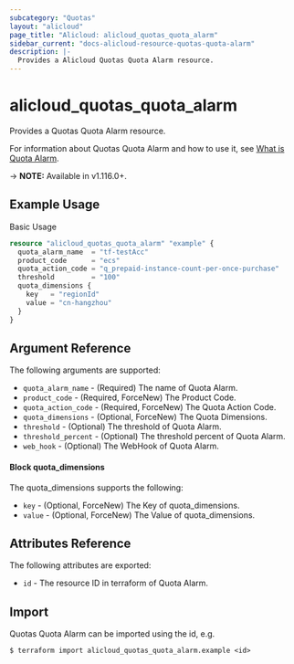 ```yaml
---
subcategory: "Quotas"
layout: "alicloud"
page_title: "Alicloud: alicloud_quotas_quota_alarm"
sidebar_current: "docs-alicloud-resource-quotas-quota-alarm"
description: |-
  Provides a Alicloud Quotas Quota Alarm resource.
---
```


# alicloud\_quotas\_quota\_alarm

Provides a Quotas Quota Alarm resource.

For information about Quotas Quota Alarm and how to use it, see [What is Quota Alarm](https://help.aliyun.com/document_detail/184343.html).

-> **NOTE:** Available in v1.116.0+.

## Example Usage

Basic Usage

```terraform
resource "alicloud_quotas_quota_alarm" "example" {
  quota_alarm_name  = "tf-testAcc"
  product_code      = "ecs"
  quota_action_code = "q_prepaid-instance-count-per-once-purchase"
  threshold         = "100"
  quota_dimensions {
    key   = "regionId"
    value = "cn-hangzhou"
  }
}

```

## Argument Reference

The following arguments are supported:

* `quota_alarm_name` - (Required) The name of Quota Alarm.
* `product_code` - (Required, ForceNew) The Product Code.
* `quota_action_code` - (Required, ForceNew) The Quota Action Code.
* `quota_dimensions` - (Optional, ForceNew) The Quota Dimensions.
* `threshold` - (Optional) The threshold of Quota Alarm.
* `threshold_percent` - (Optional) The threshold percent of Quota Alarm.
* `web_hook` - (Optional) The WebHook of Quota Alarm.

#### Block quota_dimensions

The quota_dimensions supports the following: 

* `key` - (Optional, ForceNew) The Key of quota_dimensions.
* `value` - (Optional, ForceNew) The Value of quota_dimensions.

## Attributes Reference

The following attributes are exported:

* `id` - The resource ID in terraform of Quota Alarm.

## Import

Quotas Quota Alarm can be imported using the id, e.g.

```shell
$ terraform import alicloud_quotas_quota_alarm.example <id>
```

